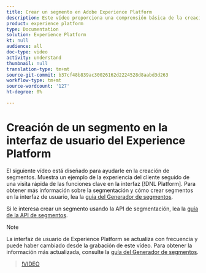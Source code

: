 ```yaml
---
title: Crear un segmento en Adobe Experience Platform
description: Este vídeo proporciona una comprensión básica de la creación de un segmento mediante la interfaz de usuario de la plataforma.
product: experience platform
type: Documentation
solution: Experience Platform
kt: null
audience: all
doc-type: video
activity: understand
thumbnail: null
translation-type: tm+mt
source-git-commit: b37cf48b839ac30026162d2224528d8aabd3d263
workflow-type: tm+mt
source-wordcount: '127'
ht-degree: 0%

---
```



# Creación de un segmento en la interfaz de usuario del Experience Platform

El siguiente vídeo está diseñado para ayudarle en la creación de segmentos. Muestra un ejemplo de la experiencia del cliente seguido de una visita rápida de las funciones clave en la interfaz [!DNL Platform]. Para obtener más información sobre la segmentación y cómo crear segmentos en la interfaz de usuario, lea la [guía del Generador de segmentos](../ui/segment-builder.md).

Si le interesa crear un segmento usando la API de segmentación, lea la [guía de la API de segmentos](../tutorials/create-a-segment.md).

>[!NOTE]
>
>La interfaz de usuario de Experience Platform se actualiza con frecuencia y puede haber cambiado desde la grabación de este vídeo. Para obtener la información más actualizada, consulte la [guía del Generador de segmentos](../ui/segment-builder.md).

>[!VIDEO](https://video.tv.adobe.com/v/27254?quality=12&learn=on)